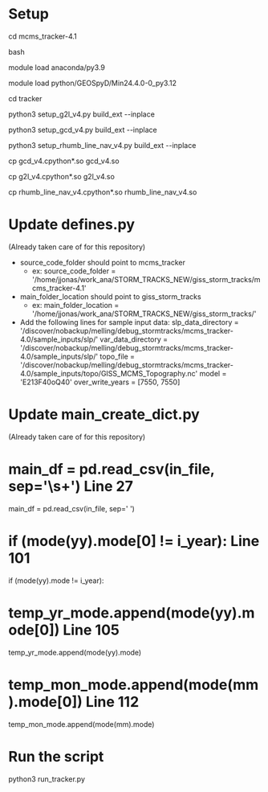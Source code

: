 # Setup 

cd mcms_tracker-4.1

bash

module load  anaconda/py3.9

module load  python/GEOSpyD/Min24.4.0-0_py3.12

cd tracker

python3 setup_g2l_v4.py build_ext --inplace

python3 setup_gcd_v4.py build_ext --inplace

python3 setup_rhumb_line_nav_v4.py build_ext --inplace

cp gcd_v4.cpython*.so gcd_v4.so

cp g2l_v4.cpython*.so g2l_v4.so

cp rhumb_line_nav_v4.cpython*.so rhumb_line_nav_v4.so

# Update defines.py

(Already taken care of for this repository)

- source_code_folder should point to mcms_tracker
  - ex: source_code_folder = '/home/jjonas/work_ana/STORM_TRACKS_NEW/giss_storm_tracks/mcms_tracker-4.1'
- main_folder_location should point to giss_storm_tracks
  - ex: main_folder_location = '/home/jjonas/work_ana/STORM_TRACKS_NEW/giss_storm_tracks/'
- Add the following lines for sample input data:
slp_data_directory = '/discover/nobackup/melling/debug_stormtracks/mcms_tracker-4.0/sample_inputs/slp/'
var_data_directory = '/discover/nobackup/melling/debug_stormtracks/mcms_tracker-4.0/sample_inputs/slp/'
topo_file = '/discover/nobackup/melling/debug_stormtracks/mcms_tracker-4.0/sample_inputs/topo/GISS_MCMS_Topography.nc'
model = 'E213F40oQ40'
over_write_years = [7550, 7550]

# Update main_create_dict.py

(Already taken care of for this repository)

# main_df = pd.read_csv(in_file, sep='\s+') Line 27
main_df = pd.read_csv(in_file, sep=' ')

# if (mode(yy).mode[0] != i_year): Line 101
if (mode(yy).mode != i_year):

# temp_yr_mode.append(mode(yy).mode[0]) Line 105
temp_yr_mode.append(mode(yy).mode)

# temp_mon_mode.append(mode(mm).mode[0]) Line 112
temp_mon_mode.append(mode(mm).mode)

# Run the script

python3 run_tracker.py
